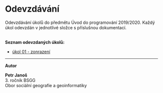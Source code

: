 <h1><a>Odevzdávání</a></h1>
<p>Odevzdávání úkolů do předmětu Úvod do programování 2019/2020. Každý úkol
odevzdán v jednotlivé složce s příslušnou dokumentací.</p>
<br>
<b>Seznam odevzdaných úkolů:</b>
<ul>
  <li><a href="du1">úkol 01 - zonrazení</a></li>
</ul>
<hr>
<b>Autor</b>
<br>
<p><b>Petr Janoš</b><br>
3. ročník BSGG<br>
Obor sociální geografie a geoinformatiky</p>

